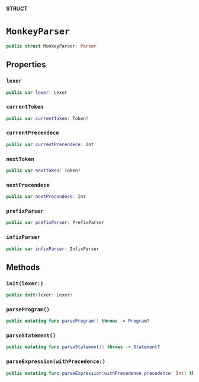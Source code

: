 **STRUCT**

# `MonkeyParser`

```swift
public struct MonkeyParser: Parser
```

## Properties
### `lexer`

```swift
public var lexer: Lexer
```

### `currentToken`

```swift
public var currentToken: Token?
```

### `currentPrecendece`

```swift
public var currentPrecendece: Int
```

### `nextToken`

```swift
public var nextToken: Token?
```

### `nextPrecendece`

```swift
public var nextPrecendece: Int
```

### `prefixParser`

```swift
public var prefixParser: PrefixParser
```

### `infixParser`

```swift
public var infixParser: InfixParser
```

## Methods
### `init(lexer:)`

```swift
public init(lexer: Lexer)
```

### `parseProgram()`

```swift
public mutating func parseProgram() throws -> Program?
```

### `parseStatement()`

```swift
public mutating func parseStatement() throws -> Statement?
```

### `parseExpression(withPrecedence:)`

```swift
public mutating func parseExpression(withPrecedence precedence: Int) throws -> Expression?
```
